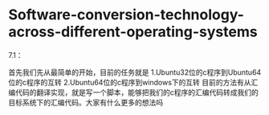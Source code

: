 # Software-conversion-technology-across-different-operating-systems
7.1：

首先我们先从最简单的开始，目前的任务就是
1.Ubuntu32位的c程序到Ubuntu64位的c程序的互转
2.Ubuntu64位的c程序到windows下的互转
目前的方法有从汇编代码的翻译实现，就是写一个脚本，能够把我们的c程序的汇编代码转成我们的目标系统下的汇编代码。大家有什么更多的想法吗
